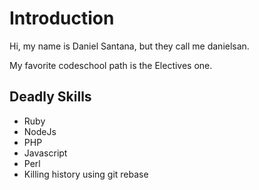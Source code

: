 # Introduction

Hi, my name is Daniel Santana, but they call me danielsan.

My favorite codeschool path is the Electives one.


## Deadly Skills

* Ruby
* NodeJs
* PHP
* Javascript
* Perl
* Killing history using git rebase

